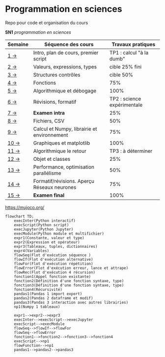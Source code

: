 # Programmation en sciences
Repo pour code et organisation du cours 

**SN1** *programmation en sciences*

| Semaine                | Séquence des cours                          | Travaux pratiques           |
|------------------------|---------------------------------------------|-----------------------------|
| [1 →](seances/01.md)   | Intro, plan de cours, premier script        | TP1 : calcul "à la dumb"    |
| [2 →](seances/02.md)   | Valeurs, expressions, types                 | cible 25% fini              |
| [3 →](seances/03.md)   | Structures contrôles                        | cible 50%                   |
| [4 →](seances/04.md)   | Fonctions                                   | 75%                         |
| [5 →](seances/05.md)   | Algorithmique et débogage                   | 100%                        |
| [6 →](seances/06.md)   | Révisions, formatif                         | TP2 : science expérimentale |
| [7 →](seances/07.md)   | **Examen intra**                            | 25%                         |
| [8 →](seances/08.md)   | Fichiers, CSV                               | 50%                         |
| [9 →](seances/09.md)   | Calcul et Numpy, librairie et environnement | 75%                         |
| [10 →](seances/10.md)  | Graphiques et matplotlib                    | 100%                        |
| [11 →](seances/11.md)  | Algorithmique le retour                     | TP3 : à déterminer          |
| [12 →](seances/12.md) | Objet et classes                            | 25%                         |
| [13 →](seances/13.md) | Performance, optimisation parallélisme      | 50%                         |
| [14 →](seances/14.md) | Formatif/révisions. Aperçu Réseaux neurones | 75%                         |
| [15 →](seances/15.md) | **Examen final**                            | 100%                        |


https://mujoco.org/

```mermaid
flowchart TD;
    execInter(Python interactif)
    execScript(Python script)
    execJupyter(Python Jupyter)
    execModule(Python module et multifichier)
    expr1(Constante, valeur et type)
    expr2(Expression et opérateur)
    expr3(Tableaux, tuples, dictionnaires)
    expr4(Variables)
    flowSeq(Flot d'exécution séquence )
    flowIf(Flot d'exécution alternative)
    flowFor(Flot d'exécution répétition)
    flowError(Flot d'exécution erreur, lance et attrape)
    flowRec(Flot d'exécution 4 récursion)
    fonction1(Appel fonction existante)
    fonction2(Définition d'une fonction syntaxe, type)
    fonction3(Définition d'une fonction syntaxe, type)
    fonction4(Récursivité)
    pandas1(Pandas 1 import export)
    pandas2(Pandas 2 dataframe et modif)
    pandas3(Pandas 3 interaction avec autres librairies)
    np1(Numpy 1 tableaux)
    
    expr1-->expr2-->expr3
    execInter-->execScript-->execJupyter
    execScript-->execModule
    flowSeq-->flowIf-->flowFor
    flowSeq-->flowError
    fonction1-->fonction2-->fonction3-->fonction4
    execScript-->np1
    flowFunction-->np1
    pandas1-->pandas2-->pandas3
```
